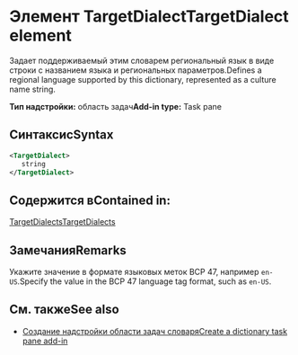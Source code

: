 # <a name="targetdialect-element"></a><span data-ttu-id="1a01a-101">Элемент TargetDialect</span><span class="sxs-lookup"><span data-stu-id="1a01a-101">TargetDialect element</span></span>

<span data-ttu-id="1a01a-102">Задает поддерживаемый этим словарем региональный язык в виде строки с названием языка и региональных параметров.</span><span class="sxs-lookup"><span data-stu-id="1a01a-102">Defines a regional language supported by this dictionary, represented as a culture name string.</span></span>

<span data-ttu-id="1a01a-103">**Тип надстройки:** область задач</span><span class="sxs-lookup"><span data-stu-id="1a01a-103">**Add-in type:** Task pane</span></span>

## <a name="syntax"></a><span data-ttu-id="1a01a-104">Синтаксис</span><span class="sxs-lookup"><span data-stu-id="1a01a-104">Syntax</span></span>

```XML
<TargetDialect>
   string 
</TargetDialect>
```

## <a name="contained-in"></a><span data-ttu-id="1a01a-105">Содержится в</span><span class="sxs-lookup"><span data-stu-id="1a01a-105">Contained in:</span></span>

[<span data-ttu-id="1a01a-106">TargetDialects</span><span class="sxs-lookup"><span data-stu-id="1a01a-106">TargetDialects</span></span>](targetdialects.md)

## <a name="remarks"></a><span data-ttu-id="1a01a-107">Замечания</span><span class="sxs-lookup"><span data-stu-id="1a01a-107">Remarks</span></span>

<span data-ttu-id="1a01a-108">Укажите значение в формате языковых меток BCP 47, например `en-US`.</span><span class="sxs-lookup"><span data-stu-id="1a01a-108">Specify the value in the BCP 47 language tag format, such as  `en-US`.</span></span>

## <a name="see-also"></a><span data-ttu-id="1a01a-109">См. также</span><span class="sxs-lookup"><span data-stu-id="1a01a-109">See also</span></span>

- [<span data-ttu-id="1a01a-110">Создание надстройки области задач словаря</span><span class="sxs-lookup"><span data-stu-id="1a01a-110">Create a dictionary task pane add-in</span></span>](https://docs.microsoft.com/office/dev/add-ins/word/dictionary-task-pane-add-ins)
    
